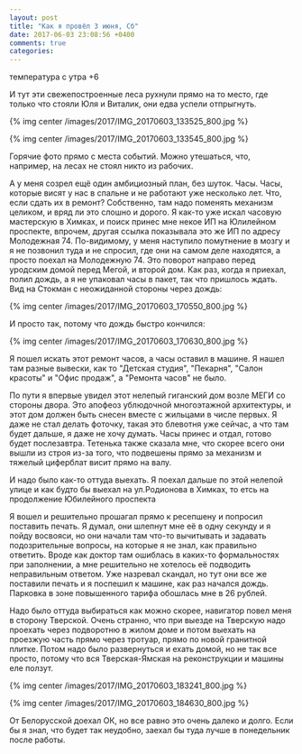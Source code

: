 ```yaml
---
layout: post
title: "Как я провёл 3 июня, Сб"
date: 2017-06-03 23:08:56 +0400
comments: true
categories: 
---
```


температура с утра +6

И тут эти свежепостроенные леса рухнули прямо на то место, где только что стояли Юля и Виталик, они едва успели отпрыгнуть.

{% img center /images/2017/IMG_20170603_133525_800.jpg %}

{% img center /images/2017/IMG_20170603_133545_800.jpg %}

Горячие фото прямо с места событий. Можно утешаться, что, например, на лесах не стоял никто из рабочих.


А у меня созрел ещё один амбициозный план, без шуток. Часы. Часы, которые висят у нас в спальне и не работают уже несколько лет. Что, если сдать их в ремонт? Собственно, там надо поменять механизм целиком, и вряд ли это слошно и дорого. Я как-то уже искал часовую мастерскую в Химках, и поиск принес мне некое ИП на Юлилейном проспекте, впрочем, другая ссылка показывала это же ИП по адресу Молодежная 74. По-видимому, у меня наступило помутнение в мозгу и я не позвонил туда и не спросил, где они на самом деле находятся, а просто поехал на Молодежную 74. Это поворот направо перед уродским домой перед Мегой, и второй дом. Как раз, когда я приехал, полил дождь, а я не упаковал часы в пакет, так что пришлось ждать. Вид на Стокман с неожиданной стороны через дождь:

{% img center /images/2017/IMG_20170603_170550_800.jpg %}

И просто так, потому что дождь быстро кончился:

{% img center /images/2017/IMG_20170603_170630_800.jpg %}

Я пошел искать этот ремонт часов, а часы оставил в машине. Я нашел там разные вывески, как то "Детская студия", "Пекарня", "Салон красоты" и "Офис продаж", а "Ремонта часов" не было.

По пути я впервые увидел этот нелепый гиганский дом возле МЕГИ со стороны двора. Это апофеоз ублюдочной многоэтажной архитектуры, и этот дом должен быть снесен вместе с жильцами в числе первых. Я даже не стал делать фоточку, такая это блевотня уже сейчас, а что там будет дальше, я даже не хочу думать. Часы принес и отдал, готово будет послезавтра. Тетенька также сказала мне, что скорее всего они вышли из строя из-за того, что подвешены прямо за механизм и тяжелый циферблат висит прямо на валу.

И надо было как-то оттуда выехать. Я поехал дальше по этой нелепой улице и как будто бы выехал на ул.Родионова в Химках, то етсь на продолжение Юбилейного проспекта



Я вошел и решительно прошагал прямо к ресепшену и попросил поставить печать. Я думал, они шлепнут мне её в одну секунду и я пойду восвояси, но они начали там что-то вычитывать и задавать подозрительные вопросы, на которые я не знал, как правильно ответить. Вроде как доктор там ошиблась в каких-то формальностях при заполнении, а мне решительно не хотелось её подводить неправильным ответом. Уже назревал скандал, но тут они все же поставили печать и я поспешил к машине, как раз начался дождь. Парковка в зоне повышенного тарифа обошлась мне в 26 рублей. 

Надо было оттуда выбираться как можно скорее, навигатор повел меня в сторону Тверской. Очень странно, что при выезде на Тверскую надо проехать через подворотню в жилом доме и потом выехать на проезжую часть прямо через тротуар, прямо по новой гранитной плитке. Потом надо было развернуться и ехать домой, но не так все просто, потому что вся Тверская-Ямская на реконструкции и машины еле ползут.

{% img center /images/2017/IMG_20170603_183241_800.jpg %}

{% img center /images/2017/IMG_20170603_184630_800.jpg %}

От Белорусской доехал ОК, но все равно это очень далеко и долго. Если бы я знал, что будет так неудобно, заехал бы туда лучше в понедельник после работы.